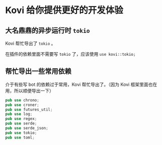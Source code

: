 # Kovi 给你提供更好的开发体验

## 大名鼎鼎的异步运行时 `tokio`

Kovi 帮忙导出了 `tokio` 。

在插件的依赖里面不需要写 `tokio` 了，应该使用 ```use kovi::tokio;```

## 帮忙导出一些常用依赖

介于有些写 bot 的依赖过于常用，Kovi 帮忙导出了。（因为 Kovi 框架里面也在用，所以顺便导出一下）

```rust
pub use chrono;
pub use croner;
pub use futures_util;
pub use log;
pub use regex;
pub use serde;
pub use serde_json;
pub use tokio;
pub use toml;
```